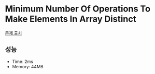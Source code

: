# Minimum Number Of Operations To Make Elements In Array Distinct

[문제 출처](https://leetcode.com/problems/minimum-number-of-operations-to-make-elements-in-array-distinct)

## 성능

- Time: 2ms
- Memory: 44MB
